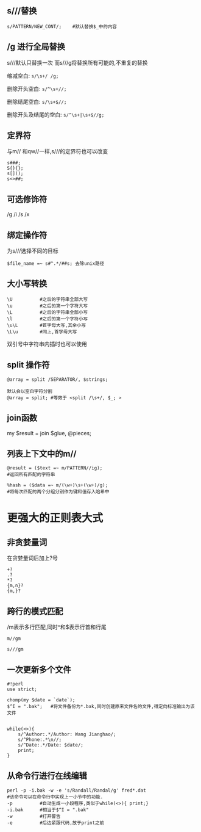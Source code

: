 ## s///替换
```
s/PATTERN/NEW_CONT/;    #默认替换$_中的内容

```


## /g 进行全局替换

s///默认只替换一次
而s///g将替换所有可能的,不重复的替换

缩减空白:
`s/\s+/ /g;`

删除开头空白:
`s/^\s+//;`

删除结尾空白:
`s/\s+$//;`

删除开头及结尾的空白:
`s/^\s+|\s+$//g;`


## 定界符
与m// 和qw//一样,s///的定界符也可以改变


```
s###;
S{}{};
s[]();
s<>##;
```


## 可选修饰符
/g
/i
/s
/x

## 绑定操作符
为s///选择不同的目标
```
$file_name =~ s#^.*/##s; 去除unix路径

```

## 大小写转换
```
\U          #之后的字符串全部大写
\u          #之后的第一个字符大写
\L          #之后的字符串全部小写
\l          #之后的第一个字符小写
\u\L        #首字母大写,其余小写
\L\u        #同上,首字母大写

```
双引号中字符串内插时也可以使用

## split 操作符
```
@array = split /SEPARATOR/, $strings;

默认会以空白字符分割
@array = split; #等效于 <split /\s+/, $_; >
```
## join函数

my $result = join $glue, @pieces;



## 列表上下文中的m//
```
@result = ($text =~ m/PATTERN//ig);
#返回所有匹配的字符串

%hash = ($data =~ m/(\w+)\s+(\w+)/g);
#将每次匹配的两个分组分别作为键和值存入哈希中

```


# 更强大的正则表大式

## 非贪婪量词
在贪婪量词后加上?号
```
+?
.?
*?
{m,n}?
{m,}?
```


## 跨行的模式匹配
/m表示多行匹配,同时^和$表示行首和行尾

```
m//gm

s///gm

```

## 一次更新多个文件
```
#!perl
use strict;

chomp(my $date = `date`);
$^I = ".bak";   #将文件备份为*.bak,同时创建原来文件名的文件,得定向标准输出为该文件


while(<>){
    s/^Author:.*/Author: Wang Jianghao/;
    s/^Phone:.*\n//;
    s/^Date:.*/Date: $date/;
    print;
}
```





## 从命令行进行在线编辑

```
perl -p -i.bak -w -e 's/Randall/Randal/g' fred*.dat
#该命令可以在命令行中实现上一小节中的功能.
-p          #自动生成一小段程序,类似于while(<>){ print;}
-i.bak      #相当于$^I = ".bak"
-w          #打开警告
-e          #后边紧跟代码,放于print之前
``` 

